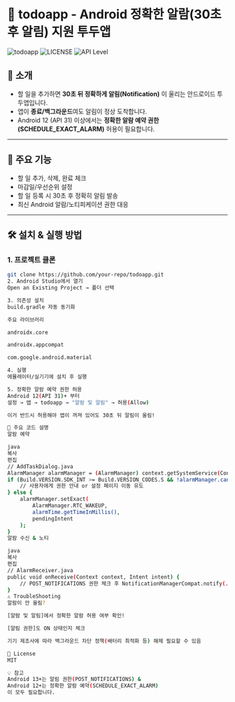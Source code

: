 # 📝 todoapp - Android 정확한 알람(30초 후 알림) 지원 투두앱

![todoapp](https://img.shields.io/badge/Android-AlarmManager-green?logo=android)
![LICENSE](https://img.shields.io/github/license/your-repo/todoapp)
![API Level](https://img.shields.io/badge/API%20Level-31%2B-blue)
<br>

## 📌 **소개**
- 할 일을 추가하면 **30초 뒤 정확하게 알림(Notification)** 이 울리는 안드로이드 투두앱입니다.
- 앱이 **종료/백그라운드**여도 알림이 정상 도착합니다.
- Android 12 (API 31) 이상에서는 **정확한 알람 예약 권한(SCHEDULE_EXACT_ALARM)** 허용이 필요합니다.

---

## 🚀 **주요 기능**
- 할 일 추가, 삭제, 완료 체크
- 마감일/우선순위 설정
- 할 일 등록 시 30초 후 정확히 알림 발송
- 최신 Android 알람/노티피케이션 권한 대응

---

## 🛠️ **설치 & 실행 방법**

### 1. **프로젝트 클론**
```bash
git clone https://github.com/your-repo/todoapp.git
2. Android Studio에서 열기
Open an Existing Project → 폴더 선택

3. 의존성 설치
build.gradle 자동 동기화

주요 라이브러리

androidx.core

androidx.appcompat

com.google.android.material

4. 실행
에뮬레이터/실기기에 설치 후 실행

5. 정확한 알람 예약 권한 허용
Android 12(API 31)+ 부터
설정 → 앱 → todoapp → "알람 및 알림" → 허용(Allow)

이거 반드시 허용해야 앱이 꺼져 있어도 30초 뒤 알림이 울림!

🔑 주요 코드 설명
알람 예약

java
복사
편집
// AddTaskDialog.java
AlarmManager alarmManager = (AlarmManager) context.getSystemService(Context.ALARM_SERVICE);
if (Build.VERSION.SDK_INT >= Build.VERSION_CODES.S && !alarmManager.canScheduleExactAlarms()) {
    // 사용자에게 권한 안내 or 설정 페이지 이동 유도
} else {
    alarmManager.setExact(
        AlarmManager.RTC_WAKEUP,
        alarmTime.getTimeInMillis(),
        pendingIntent
    );
}
알람 수신 & 노티

java
복사
편집
// AlarmReceiver.java
public void onReceive(Context context, Intent intent) {
    // POST_NOTIFICATIONS 권한 체크 후 NotificationManagerCompat.notify(...)
}
⚠️ TroubleShooting
알람이 안 울림?

[알람 및 알림]에서 정확한 알람 허용 여부 확인!

[알림 권한]도 ON 상태인지 체크

기기 제조사에 따라 백그라운드 차단 정책(배터리 최적화 등) 해제 필요할 수 있음

📄 License
MIT

💡 참고
Android 13+는 알림 권한(POST_NOTIFICATIONS) &
Android 12+는 정확한 알람 예약(SCHEDULE_EXACT_ALARM)
이 모두 필요합니다.
